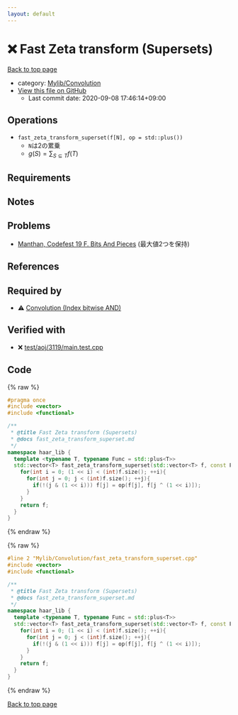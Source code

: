 ```yaml
---
layout: default
---
```


<!-- mathjax config similar to math.stackexchange -->
<script type="text/javascript" async
  src="https://cdnjs.cloudflare.com/ajax/libs/mathjax/2.7.5/MathJax.js?config=TeX-MML-AM_CHTML">
</script>
<script type="text/x-mathjax-config">
  MathJax.Hub.Config({
    TeX: { equationNumbers: { autoNumber: "AMS" }},
    tex2jax: {
      inlineMath: [ ['$','$'] ],
      processEscapes: true
    },
    "HTML-CSS": { matchFontHeight: false },
    displayAlign: "left",
    displayIndent: "2em"
  });
</script>

<script type="text/javascript" src="https://cdnjs.cloudflare.com/ajax/libs/jquery/3.4.1/jquery.min.js"></script>
<script src="https://cdn.jsdelivr.net/npm/jquery-balloon-js@1.1.2/jquery.balloon.min.js" integrity="sha256-ZEYs9VrgAeNuPvs15E39OsyOJaIkXEEt10fzxJ20+2I=" crossorigin="anonymous"></script>
<script type="text/javascript" src="../../../assets/js/copy-button.js"></script>
<link rel="stylesheet" href="../../../assets/css/copy-button.css" />


# :x: Fast Zeta transform (Supersets)

<a href="../../../index.html">Back to top page</a>

* category: <a href="../../../index.html#d1ac32c11c508fec0764fa012d8d2913">Mylib/Convolution</a>
* <a href="{{ site.github.repository_url }}/blob/master/Mylib/Convolution/fast_zeta_transform_superset.cpp">View this file on GitHub</a>
    - Last commit date: 2020-09-08 17:46:14+09:00




## Operations

- `fast_zeta_transform_superset(f[N], op = std::plus())`
	- `N`は2の累乗
	- $g(S) = \sum_{S \subseteq T} f(T)$

## Requirements

## Notes

## Problems

- [Manthan, Codefest 19 F. Bits And Pieces](https://codeforces.com/contest/1208/problem/F) (最大値2つを保持)

## References


## Required by

* :warning: <a href="convolution_and.cpp.html">Convolution (Index bitwise AND)</a>


## Verified with

* :x: <a href="../../../verify/test/aoj/3119/main.test.cpp.html">test/aoj/3119/main.test.cpp</a>


## Code

<a id="unbundled"></a>
{% raw %}
```cpp
#pragma once
#include <vector>
#include <functional>

/**
 * @title Fast Zeta transform (Supersets)
 * @docs fast_zeta_transform_superset.md
 */
namespace haar_lib {
  template <typename T, typename Func = std::plus<T>>
  std::vector<T> fast_zeta_transform_superset(std::vector<T> f, const Func &op = std::plus<T>()){
    for(int i = 0; (1 << i) < (int)f.size(); ++i){
      for(int j = 0; j < (int)f.size(); ++j){
        if(!(j & (1 << i))) f[j] = op(f[j], f[j ^ (1 << i)]);
      }
    }
    return f;
  }
}

```
{% endraw %}

<a id="bundled"></a>
{% raw %}
```cpp
#line 2 "Mylib/Convolution/fast_zeta_transform_superset.cpp"
#include <vector>
#include <functional>

/**
 * @title Fast Zeta transform (Supersets)
 * @docs fast_zeta_transform_superset.md
 */
namespace haar_lib {
  template <typename T, typename Func = std::plus<T>>
  std::vector<T> fast_zeta_transform_superset(std::vector<T> f, const Func &op = std::plus<T>()){
    for(int i = 0; (1 << i) < (int)f.size(); ++i){
      for(int j = 0; j < (int)f.size(); ++j){
        if(!(j & (1 << i))) f[j] = op(f[j], f[j ^ (1 << i)]);
      }
    }
    return f;
  }
}

```
{% endraw %}

<a href="../../../index.html">Back to top page</a>

